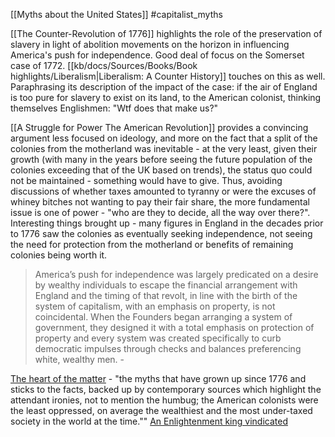 [[Myths about the United States]]
#capitalist_myths

[[The Counter-Revolution of 1776]] highlights the role of the preservation of slavery in light of abolition movements on the horizon in influencing America's push for independence. Good deal of focus on the Somerset case of 1772. [[kb/docs/Sources/Books/Book highlights/Liberalism|Liberalism: A Counter History]] touches on this as well. Paraphrasing its description of the impact of the case: if the air of England is too pure for slavery to exist on its land, to the American colonist, thinking themselves Englishmen: "Wtf does that make us?"

[[A Struggle for Power The American Revolution]] provides a convincing argument less focused on ideology, and more on the fact that a split of the colonies from the motherland was inevitable - at the very least, given their growth (with many in the years before seeing the future population of the colonies exceeding that of the UK based on trends), the status quo could not be maintained - something would have to give. Thus, avoiding discussions of whether taxes amounted to tyranny or were the excuses of whiney bitches not wanting to pay their fair share, the more fundamental issue is one of power - "who are they to decide, all the way over there?". Interesting things brought up - many figures in England in the decades prior to 1776 saw the colonies as eventually seeking independence, not seeing the need for protection from the motherland or benefits of remaining colonies being worth it.


> America’s push for independence was largely predicated on a desire by wealthy individuals to escape the financial arrangement with England and the timing of that revolt, in line with the birth of the system of capitalism, with an emphasis on property, is not coincidental. When the Founders began arranging a system of government, they designed it with a total emphasis on protection of property and every system was created specifically to curb democratic impulses through checks and balances preferencing white, wealthy men. - 

[The heart of the matter](https://mronline.org/2022/07/02/the-heart-of-the-matter/)
-[](https://mronline.org/2022/07/02/the-heart-of-the-matter/)
	"the myths that have grown up since 1776 and sticks to the facts, backed up by contemporary sources which highlight the attendant ironies, not to mention the humbug; the American colonists were the least oppressed, on average the wealthiest and the most under-taxed society in the world at the time.""
[An Enlightenment king vindicated](https://thecritic.co.uk/issues/december-january-2022/an-enlightenment-king-vindicated/)

